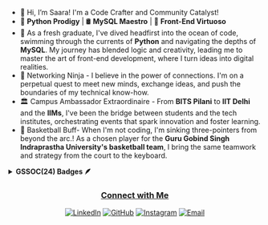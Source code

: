 - 👋 Hi, I’m Saara! I'm a Code Crafter and Community Catalyst!
- 🐍 **Python Prodigy** | 🛢️ **MySQL Maestro** | 🎨 **Front-End Virtuoso**
- 🌱 As a fresh graduate, I've dived headfirst into the ocean of code, swimming through the currents of **Python** and navigating the depths of **MySQL**.
  My journey has blended logic and creativity, leading me to master the art of front-end development, where I turn ideas into digital realities.
- 🤝 Networking Ninja - I believe in the power of connections. I'm on a perpetual quest to meet new minds, exchange ideas, and push the boundaries of my technical know-how.
- 🏛️ Campus Ambassador Extraordinaire - From **BITS Pilani** to **IIT Delhi** and the **IIMs**, I've been the bridge between students and the tech institutes, orchestrating events that spark innovation and foster learning.
- 🏀 Basketball Buff- When I'm not coding, I'm sinking three-pointers from beyond the arc.! As a chosen player for the **Guru Gobind Singh Indraprastha University's basketball team**, I bring the same teamwork and strategy from the court to the keyboard.

<details>	
 <summary><b>GSSOC(24) Badges 🪶</b></summary><br>
<div style='display:flex; align-items:center; gap: 10px;' align='center'><a href="https://gssoc.girlscript.tech/leaderboard">
<img src="https://raw.githubusercontent.com/girlscript/gssoc-website-new/main/public/badges/postman.png" width="100px" height="100px" />
  <img src="https://github.com/girlscript/gssoc-website-new/blob/main/public/badges/1.png" width="100px" height="100px" />
  <img src="https://github.com/girlscript/gssoc-website-new/blob/main/public/badges/2.png" width="100px" height="100px" />
  <img src="https://github.com/girlscript/gssoc-website-new/blob/main/public/badges/3.png" width="100px" height="100px" />
  <img src="https://github.com/girlscript/gssoc-website-new/blob/main/public/badges/4.png" width="100px" height="100px" />
  <img src="https://github.com/girlscript/gssoc-website-new/blob/main/public/badges/5.png" width="100px" height="100px" />
</div>
</details>

<div align="center">
  <h3>Connect with Me</h3>
  <a href="https://www.linkedin.com/in/saara-saara-0bbb55282/"><img src="https://img.icons8.com/color/48/000000/linkedin.png" alt="LinkedIn"/></a>
  <a href="https://github.com/I-Saara"><img src="https://img.icons8.com/fluent/48/000000/github.png" alt="GitHub"/></a>
  <a href="https://www.instagram.com/sleeping._.saara/"><img src="https://img.icons8.com/fluent/48/000000/instagram-new.png" alt="Instagram"/></a>
  <a href="mailto:1416saara@gmail.com"><img src="https://img.icons8.com/fluent/48/000000/email.png" alt="Email"/></a>
</div>
<!---
I-Saara/I-Saara is a ✨ special ✨ repository because its `README.md` (this file) appears on your GitHub profile.
You can click the Preview link to take a look at your changes.
--->
